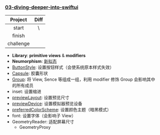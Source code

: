 ### [03-diving-deeper-into-swiftui](https://github.com/Coder-ZJQ/SwiftUI/commits/master/Raywenderlich-SwiftUI-by-Tutorials/03-diving-deeper-into-swiftui)

|  Project  | Diff |
| :-------: | :--: |
|   start   |  \   |
|  finish   |      |
| challenge |      |



- **Library**: **primitive views** & **modifiers**
- **Neumorphism**: [新拟态](https://zhuanlan.zhihu.com/p/106071699)
- [ButtonStyle](https://developer.apple.com/documentation/swiftui/buttonstyle/): 设置按钮样式（会使系统原本样式失效）
- [Capsule](https://developer.apple.com/documentation/swiftui/Capsule/): 胶囊形状
- [Group](https://developer.apple.com/documentation/swiftui/Group/): 将 View, Sence 等组成一组，利用 modifier 修饰 Group 会影响其中的所有成员
- inset: 设置缩进
- [previewLayout](https://developer.apple.com/documentation/swiftui/previewlayout/): 设置预览尺寸
- [previewDevice](https://developer.apple.com/documentation/swiftui/previewdevice/): 设置模拟器预览设备
- [preferredColorScheme](https://developer.apple.com/documentation/swiftui/anyview/preferredcolorscheme(_:)/): 设置颜色主题（暗黑模式）
- font: 设置字体（会影响子 View）
- GeometryReader: 适配屏幕尺寸
  - GeometryProxy


